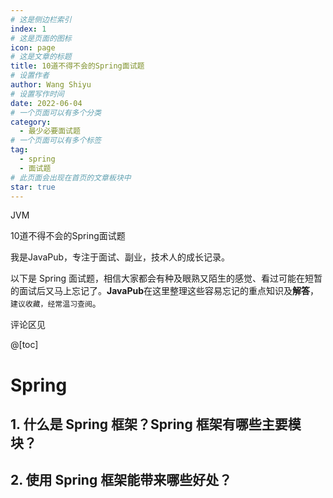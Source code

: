 ```yaml
---
# 这是侧边栏索引
index: 1
# 这是页面的图标
icon: page
# 这是文章的标题
title: 10道不得不会的Spring面试题
# 设置作者
author: Wang Shiyu
# 设置写作时间
date: 2022-06-04
# 一个页面可以有多个分类
category:
  - 最少必要面试题
# 一个页面可以有多个标签
tag:
  - spring
  - 面试题
# 此页面会出现在首页的文章板块中
star: true
---
```


JVM

<!-- more -->

10道不得不会的Spring面试题

我是JavaPub，专注于面试、副业，技术人的成长记录。

以下是 Spring 面试题，相信大家都会有种及眼熟又陌生的感觉、看过可能在短暂的面试后又马上忘记了。**JavaPub**在这里整理这些容易忘记的重点知识及**解答**，`建议收藏，经常温习查阅`。

评论区见

@[toc]

# Spring


## 1. 什么是 Spring 框架？Spring 框架有哪些主要模块？



## 2. 使用 Spring 框架能带来哪些好处？


## 


## 



## 



## 



## 



## 

